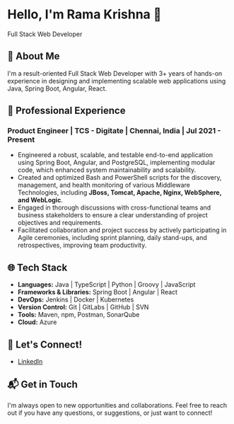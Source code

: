 # Hello, I'm Rama Krishna 👋

Full Stack Web Developer

## 🚀 About Me

I'm a result-oriented Full Stack Web Developer with 3+ years of hands-on experience in designing and implementing scalable web applications using Java, Spring Boot, Angular, React.

## 💼 Professional Experience

### Product Engineer | TCS - Digitate | Chennai, India | Jul 2021 - Present

- Engineered a robust, scalable, and testable end-to-end application using Spring Boot, Angular, and PostgreSQL, implementing modular code, which enhanced system maintainability and scalability.
- Created and optimized Bash and PowerShell scripts for the discovery, management, and health monitoring of various Middleware Technologies, including **JBoss, Tomcat, Apache, Nginx, WebSphere, and WebLogic**.
- Engaged in thorough discussions with cross-functional teams and business stakeholders to ensure a clear understanding of project objectives and requirements.
- Facilitated collaboration and project success by actively participating in Agile ceremonies, including sprint planning, daily stand-ups, and retrospectives, improving team productivity.
<!--
## Previous Roles

### Software Engineer Intern | Temenos | 6 months

- Automated web UI testing using Selenium WebDriver and Java, achieving a 40% reduction in testing time and enhancing overall testing efficiency.
- Conducted thorough manual testing, executing test cases and scenarios to identify and report software defects.
-->

## 🌐 Tech Stack

- **Languages:** Java | TypeScript | Python | Groovy | JavaScript
- **Frameworks & Libraries:** Spring Boot | Angular | React
- **DevOps:** Jenkins | Docker | Kubernetes
- **Version Control:** Git | GitLabs | GitHub | SVN
- **Tools:** Maven, npm, Postman, SonarQube
- **Cloud:** Azure

## 🤝 Let's Connect!

- [LinkedIn](https://www.linkedin.com/in/rama-krishna-guptha-chimakurthi/)
<!--
## 💻 Portfolio

Explore more about my work on my [Portfolio Website](https://saileshchakka.netlify.app/)

## 🏏 Hobbies

I'm not just a coder; I'm also an avid cricket enthusiast. When I'm not coding, you can find me on the cricket field enjoying the game.
-->
## 📬 Get in Touch

I'm always open to new opportunities and collaborations. Feel free to reach out if you have any questions, or suggestions, or just want to connect!
